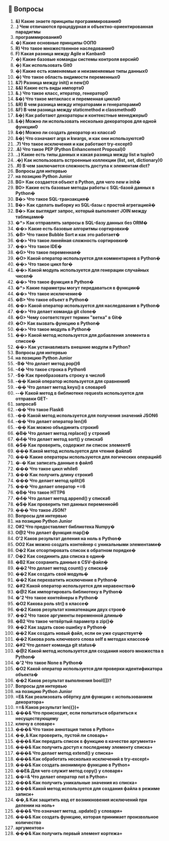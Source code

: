 ## 🧠 Вопросы

1. **&) Какие знаете принципы программирования0**
2. **.) Чем отличаются процедурная и объектно-ориентированная парадигмы**
3. **программирования0**
4. **�) Какие основные принципы ООП0**
5. **R) Что такое множественное наследование0**
6. **F) Какая разница между Agile и Kanban0**
7. **�) Какие базовые команды системы контроля версий0**
8. **�) Как использовать Git0**
9. **�) Какие есть изменяемые и неизменяемые типы данных0**
10. **�) Что такое область видимости переменных0**
11. **&7) Разница между __init__() и __new__()0**
12. **&&) Какие есть виды импорта0**
13. **&.) Что такое класс, итератор, генератор0**
14. **&�) Что такое метакласс и переменная цикла0**
15. **&R) В чем разница между итераторами и генераторами0**
16. **&F) В чем разница между staticmethod и classmethod0**
17. **&�) Как работают декораторы и контекстные менеджеры0**
18. **&�) Можно ли использовать несколько декораторов для одной функции0**
19. **&�) Можно ли создать декоратор из класса0**
20. **&�) Что означают args и kwargs, и как они используются0**
21. **.7) Что такое исключения и как работают try-except0**
22. **.&) Что такое PEP (Python Enhancement Proposal)0**
23. **..) Какие есть типы данных и какая разница между list и tuple0**
24. **.�) Как использовать встроенные коллекции (list, set, dictionary)0**
25. **.R) В чем заключается сложность доступа к элементам dict?**
26. **Вопросы для интервью**
27. **на позицию Python Junior**
28. **BG> Как создается объект в Python, для чего __new__ и __init__�**
29. **BO> Какие есть базовые методы работы с SQL-базой данных в Python�**
30. **B�> Что такое SQL-транзакция�**
31. **B�> Как сделать выборку из SQL-базы с простой агрегацией�**
32. **B�> Как выглядит запрос, который выполняет JOIN между таблицами�**
33. **�*> Как отправлять запросы в SQL-базу данных без ORM�**
34. **��> Какие есть базовые алгоритмы сортировки�**
35. **�B> Что такое Bubble Sort и как это работает�**
36. **��> Что такое линейная сложность сортировки�**
37. **��> Что такое IDE�**
38. **�G> Что такое переменная�**
39. **�O> Какой оператор используется для комментариев в Python�**
40. **��> Что такое цикл for�**
41. **��> Какой модуль используется для генерации случайных чисел�**
42. **��> Что такое функция в Python�**
43. **�*> Какие параметры могут передаваться в функции�**
44. **��> Что такое исключение�**
45. **�B> Что такое объект в Python�**
46. **��> Какой оператор используется для наследования в Python�**
47. **��> Что делает команда git clone�**
48. **�G> Чему соответствует термин "ветка" в Git�**
49. **�O> Как вызвать функцию в Python�**
50. **��> Что такое модуль в Python�**
51. **��> Какой метод используется для добавления элемента в список�**
52. **��> Как устанавливать внешние модули в Python?**
53. **Вопросы для интервью**
54. **на позицию Python Junior**
55. **-B� Что делает метод pop()6**
56. **-4� Что такое строка в Python6**
57. **-$� Как преобразовать строку в число6**
58. **-�� Какой оператор используется для сравнения6**
59. **-�� Что делает метод keys() в словаре6**
60. **--� Какой метод в библиотеке requests используется для отправки GET-**
61. **запроса6**
62. **-�� Что такое Flask6**
63. **-�� Какой метод используется для получения значений JSON6**
64. **-�� Что делает оператор len()6**
65. **-�� Как можно объединить строки6**
66. **�B� Что делает метод replace() у строки6**
67. **�4� Что делает метод sort() у списка6**
68. **�$� Как проверить, содержит ли список элемент6**
69. **��� Какой метод используется для чтения файла6**
70. **��� Какие операторы используются для логических операций6**
71. **�-� Как записать данные в файл6**
72. **��� Что такое цикл while6**
73. **��� Как получить длину строки6**
74. **��� Что делает метод split()6**
75. **��� Что делает оператор +=6**
76. **�B� Что такое HTTP6**
77. **�4� Что делает метод append() у списка6**
78. **�$� Как проверить тип данных переменной6**
79. **��� Что такое JSON?**
80. **Вопросы для интервью**
81. **на позицию Python Junior**
82. **O#2 Что предоставляет библиотека Numpy�**
83. **O@2 Что делает функция map()�**
84. **O'2 Каков результат деления на ноль в Python�**
85. **OO2 Как можно создать контейнер с уникальными элементами�**
86. **O�2 Как отсортировать список в обратном порядке�**
87. **O�2 Как соединить два списка в один�**
88. **�B2 Как сохранить данные в CSV-файл�**
89. **��2 Что делает метод count() у списка�**
90. **��2 Как создать свой модуль�**
91. **��2 Как перехватить исключение в Python�**
92. **�#2 Какой оператор используется для неравенства�**
93. **�@2 Как импортировать библиотеку в Python�**
94. **�'2 Что такое контейнеры в Python�**
95. **�O2 Какова роль __str__() в классе�**
96. **��2 Каков результат конкатенации двух строк�**
97. **��2 Что такое аргументы переменной длины�**
98. **�B2 Что такое четвёртый параметр в zip()�**
99. **��2 Как задать свою ошибку в Python�**
100. **��2 Как создать новый файл, если он уже существует�**
101. **��2 Какова роль ключевого слова self в методах классов�**
102. **�#2 Что делает команда git status�**
103. **�@2 Какой метод используется для создания нового множества в Python�**
104. **�'2 Что такое None в Python�**
105. **�O2 Какой оператор используется для проверки идентификатора объекта�**
106. **��2 Каков результат выполнения bool([])?**
107. **Вопросы для интервью**
108. **на позицию Python Junior**
109. **=E& Как реализовать обёртку для функции с использованием декоратора+**
110. **==& Каков результат len({})+**
111. **���& Что происходит, если попытаться обратиться к несуществующему**
112. **ключу в словаре+**
113. **���& Что такое аннотация типов в Python+**
114. **��,& Как проверить, пустой ли словарь+**
115. **���& Как передать список в функцию в качестве аргумента+**
116. **���& Как получить доступ к последнему элементу списка+**
117. **���& Что делает метод extend() у списка+**
118. **���& Как обработать несколько исключений в try-except+**
119. **���& Как создать анонимную функцию в Python+**
120. **��E& Для чего служит метод copy() у словаря+**
121. **��=& Что делает оператор not в Python+**
122. **���& Как получить уникальные значения из списка+**
123. **���& Какой метод используется для создания файла в режиме записи+**
124. **��,& Как защитить код от возникновения исключений при делении на ноль+**
125. **���& Что означает метод .update() у словаря+**
126. **���& Как создать функцию, которая принимает произвольное количество**
127. **аргументов+**
128. **���& Как получить первый элемент кортежа+**